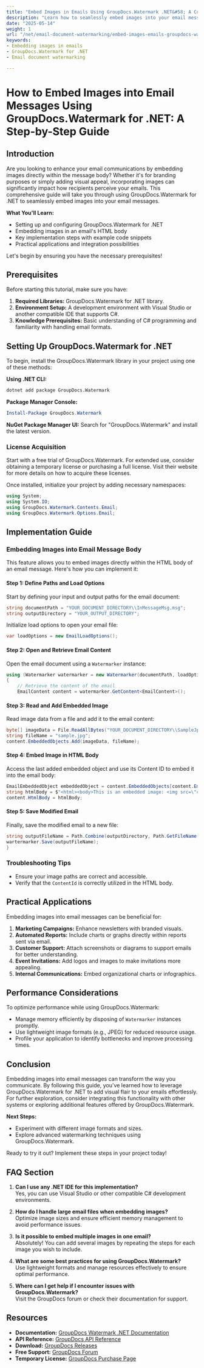 ```yaml
---
title: "Embed Images in Emails Using GroupDocs.Watermark .NET&#58; A Comprehensive Guide"
description: "Learn how to seamlessly embed images into your email messages using GroupDocs.Watermark for .NET with this detailed step-by-step guide."
date: "2025-05-14"
weight: 1
url: "/net/email-document-watermarking/embed-images-emails-groupdocs-watermark-net/"
keywords:
- Embedding images in emails
- GroupDocs.Watermark for .NET
- Email document watermarking

---
```



# How to Embed Images into Email Messages Using GroupDocs.Watermark for .NET: A Step-by-Step Guide

## Introduction

Are you looking to enhance your email communications by embedding images directly within the message body? Whether it's for branding purposes or simply adding visual appeal, incorporating images can significantly impact how recipients perceive your emails. This comprehensive guide will take you through using GroupDocs.Watermark for .NET to seamlessly embed images into your email messages.

**What You'll Learn:**
- Setting up and configuring GroupDocs.Watermark for .NET
- Embedding images in an email's HTML body
- Key implementation steps with example code snippets
- Practical applications and integration possibilities

Let's begin by ensuring you have the necessary prerequisites!

## Prerequisites

Before starting this tutorial, make sure you have:
1. **Required Libraries:** GroupDocs.Watermark for .NET library.
2. **Environment Setup:** A development environment with Visual Studio or another compatible IDE that supports C#.
3. **Knowledge Prerequisites:** Basic understanding of C# programming and familiarity with handling email formats.

## Setting Up GroupDocs.Watermark for .NET

To begin, install the GroupDocs.Watermark library in your project using one of these methods:

**Using .NET CLI:**
```bash
dotnet add package GroupDocs.Watermark
```

**Package Manager Console:**
```powershell
Install-Package GroupDocs.Watermark
```

**NuGet Package Manager UI:** 
Search for "GroupDocs.Watermark" and install the latest version.

### License Acquisition
Start with a free trial of GroupDocs.Watermark. For extended use, consider obtaining a temporary license or purchasing a full license. Visit their website for more details on how to acquire these licenses.

Once installed, initialize your project by adding necessary namespaces:
```csharp
using System;
using System.IO;
using GroupDocs.Watermark.Contents.Email;
using GroupDocs.Watermark.Options.Email;
```

## Implementation Guide

### Embedding Images into Email Message Body
This feature allows you to embed images directly within the HTML body of an email message. Here's how you can implement it:

#### Step 1: Define Paths and Load Options
Start by defining your input and output paths for the email document:
```csharp
string documentPath = "YOUR_DOCUMENT_DIRECTORY\\InMessageMsg.msg";
string outputDirectory = "YOUR_OUTPUT_DIRECTORY";
```
Initialize load options to open your email file:
```csharp
var loadOptions = new EmailLoadOptions();
```

#### Step 2: Open and Retrieve Email Content
Open the email document using a `Watermarker` instance:
```csharp
using (Watermarker watermarker = new Watermarker(documentPath, loadOptions))
{
    // Retrieve the content of the email
    EmailContent content = watermarker.GetContent<EmailContent>();
```

#### Step 3: Read and Add Embedded Image
Read image data from a file and add it to the email content:
```csharp
byte[] imageData = File.ReadAllBytes("YOUR_DOCUMENT_DIRECTORY\\SampleJpg.jpg");
string fileName = "sample.jpg";
content.EmbeddedObjects.Add(imageData, fileName);
```

#### Step 4: Embed Image in HTML Body
Access the last added embedded object and use its Content ID to embed it into the email body:
```csharp
EmailEmbeddedObject embeddedObject = content.EmbeddedObjects[content.EmbeddedObjects.Count - 1];
string htmlBody = $"<html><body>This is an embedded image: <img src=\"cid:{embeddedObject.ContentId}\"></body></html>";
content.HtmlBody = htmlBody;
```

#### Step 5: Save Modified Email
Finally, save the modified email to a new file:
```csharp
string outputFileName = Path.Combine(outputDirectory, Path.GetFileName(documentPath));
wartermarker.Save(outputFileName);
}
```

### Troubleshooting Tips
- Ensure your image paths are correct and accessible.
- Verify that the `ContentId` is correctly utilized in the HTML body.

## Practical Applications
Embedding images into email messages can be beneficial for:
1. **Marketing Campaigns:** Enhance newsletters with branded visuals.
2. **Automated Reports:** Include charts or graphs directly within reports sent via email.
3. **Customer Support:** Attach screenshots or diagrams to support emails for better understanding.
4. **Event Invitations:** Add logos and images to make invitations more appealing.
5. **Internal Communications:** Embed organizational charts or infographics.

## Performance Considerations
To optimize performance while using GroupDocs.Watermark:
- Manage memory efficiently by disposing of `Watermarker` instances promptly.
- Use lightweight image formats (e.g., JPEG) for reduced resource usage.
- Profile your application to identify bottlenecks and improve processing times.

## Conclusion
Embedding images into email messages can transform the way you communicate. By following this guide, you've learned how to leverage GroupDocs.Watermark for .NET to add visual flair to your emails effortlessly. For further exploration, consider integrating this functionality with other systems or exploring additional features offered by GroupDocs.Watermark.

**Next Steps:**
- Experiment with different image formats and sizes.
- Explore advanced watermarking techniques using GroupDocs.Watermark.

Ready to try it out? Implement these steps in your project today!

## FAQ Section

1. **Can I use any .NET IDE for this implementation?**  
   Yes, you can use Visual Studio or other compatible C# development environments.

2. **How do I handle large email files when embedding images?**  
   Optimize image sizes and ensure efficient memory management to avoid performance issues.

3. **Is it possible to embed multiple images in one email?**  
   Absolutely! You can add several images by repeating the steps for each image you wish to include.

4. **What are some best practices for using GroupDocs.Watermark?**  
   Use lightweight formats and manage resources effectively to ensure optimal performance.

5. **Where can I get help if I encounter issues with GroupDocs.Watermark?**  
   Visit the GroupDocs forum or check their documentation for support.

## Resources
- **Documentation:** [GroupDocs Watermark .NET Documentation](https://docs.groupdocs.com/watermark/net/)
- **API Reference:** [GroupDocs API Reference](https://reference.groupdocs.com/watermark/net)
- **Download:** [GroupDocs Releases](https://releases.groupdocs.com/watermark/net/)
- **Free Support:** [GroupDocs Forum](https://forum.groupdocs.com/c/watermark/10)
- **Temporary License:** [GroupDocs Purchase Page](https://purchase.groupdocs.com/temporary-license/) 
